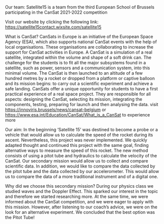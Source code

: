 Our team:
Satellite15 is a team from the third European School of Brussels participating in the CanSat 
2021-2022 competition

Visit our website by clicking the following link: https://satellite15contact.wixsite.com/satellite15


What is CanSat?
CanSats in Europe is an initiative of the European Space Agency (ESA), which also supports national CanSat events with the help of local organisations. 
These organisations are collaborating to increase the support for CanSat activities in Europe.
A CanSat is a simulation of a real satellite, integrated within the volume and shape of a soft drink can. 
The challenge for the students is to fit all the major subsystems found in a satellite, such as power, sensors and a communication system, into this minimal volume. 
The CanSat is then launched to an altitude of a few hundred metres by a rocket or dropped from a platform or captive balloon and its mission begins: 
to carry out a scientific experiment and achieve a safe landing.
CanSats offer a unique opportunity for students to have a first practical experience of a real space project.
They are responsible for all aspects: designing the CanSat, selecting its mission, integrating the components, testing, preparing for launch and then analysing the data.
visit https://innoviris.brussels/news/cansat-belgium or https://www.esa.int/Education/CanSat/What_is_a_CanSat to experience more


Our aim:
In the beginning ‘Satellite 15’ was destined to become a probe or a vehicle 
that would allow us to calculate the speed of the rocket during its ascent. Nevertheless, this 
project was never implemented. We quickly adapted thought and continued this project with 
the same goal, finding alternative ways to measure the speed of this rocket. The new method 
consists of using a pitot tube and hydraulics to calculate the velocity of the CanSat. Our 
secondary mission would allow us to collect and compare scientific data. In addition, we would 
like to compare the data collected by the pitot tube and the data collected by our accelerometer. 
This would allow us to compare the data of a more traditional instrument and of a digital one.

Why did we choose this secondary mission?
During our physics class we studied waves and the Doppler Effect. This sparked our interest 
in the topic and therefore we started researching more. At the same time, we were informed 
about the CanSat competition, and we were eager to apply with this mission. However, after 
listening to our coach’s advice, we were on the look for an alternative experiment. We 
concluded that the best option was the Pitot Tube!
